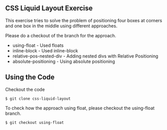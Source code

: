 ## CSS Liquid Layout Exercise

This exercise tries to solve the problem of positioning four boxes at corners and one box in the middle using different approaches. 

Please do a checkout of the branch for the approach. 

* using-float - Used floats
* inline-block - Used inline-block
* relative-pos-nested-div - Adding nested divs with Relative Positioning
* absolute-positioning - Using absolute positioning

## Using the Code

Checkout the code

```shell
$ git clone css-liquid-layout
```

To check how the approach using float, please checkout the using-float branch.

```shell
$ git checkout using-float
```